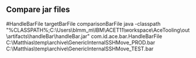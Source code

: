 Compare jar files
-----------------
#HandleBarFile targetBarFile comparisonBarFile
java -classpath "%CLASSPATH%;C:\Users\blmm_m\IBM\ACET11\workspace\AceTooling\out\artifacts\handleBar\handleBar.jar" com.id.ace.bar.HandleBarFile C:\Matthias\temp\archive\GenericInternalSSHMove_PROD.bar C:\Matthias\temp\archive\GenericInternalSSHMove_TEST.bar
